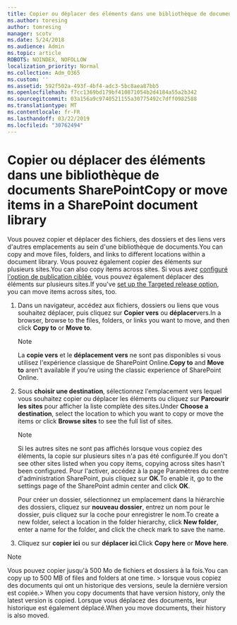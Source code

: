 ```yaml
---
title: Copier ou déplacer des éléments dans une bibliothèque de documents SharePoint
ms.author: toresing
author: tomresing
manager: scotv
ms.date: 5/24/2018
ms.audience: Admin
ms.topic: article
ROBOTS: NOINDEX, NOFOLLOW
localization_priority: Normal
ms.collection: Adm_O365
ms.custom: ''
ms.assetid: 592f502a-493f-4bf4-adc3-5bc8aea87bb5
ms.openlocfilehash: f7cc1369bd179bf410871054b2d4184a55a2b342
ms.sourcegitcommit: 03a156a9c9740521155a30775492c7dff0982588
ms.translationtype: MT
ms.contentlocale: fr-FR
ms.lasthandoff: 03/22/2019
ms.locfileid: "30762494"
---
```

# <a name="copy-or-move-items-in-a-sharepoint-document-library"></a><span data-ttu-id="0f77d-102">Copier ou déplacer des éléments dans une bibliothèque de documents SharePoint</span><span class="sxs-lookup"><span data-stu-id="0f77d-102">Copy or move items in a SharePoint document library</span></span>

<span data-ttu-id="0f77d-103">Vous pouvez copier et déplacer des fichiers, des dossiers et des liens vers d'autres emplacements au sein d'une bibliothèque de documents.</span><span class="sxs-lookup"><span data-stu-id="0f77d-103">You can copy and move files, folders, and links to different locations within a document library.</span></span> <span data-ttu-id="0f77d-104">Vous pouvez également copier des éléments sur plusieurs sites.</span><span class="sxs-lookup"><span data-stu-id="0f77d-104">You can also copy items across sites.</span></span> <span data-ttu-id="0f77d-105">Si vous avez [configuré l'option de publication ciblée](https://go.microsoft.com/fwlink/?linkid=622980), vous pouvez également déplacer des éléments sur plusieurs sites.</span><span class="sxs-lookup"><span data-stu-id="0f77d-105">If you've [set up the Targeted release option](https://go.microsoft.com/fwlink/?linkid=622980), you can move items across sites, too.</span></span>
  
1. <span data-ttu-id="0f77d-106">Dans un navigateur, accédez aux fichiers, dossiers ou liens que vous souhaitez déplacer, puis cliquez sur **Copier vers** ou **déplacer**vers.</span><span class="sxs-lookup"><span data-stu-id="0f77d-106">In a browser, browse to the files, folders, or links you want to move, and then click **Copy to** or **Move to**.</span></span>
    
    > [!NOTE]
    > <span data-ttu-id="0f77d-107">La **copie vers** et le **déplacement vers** ne sont pas disponibles si vous utilisez l'expérience classique de SharePoint Online.</span><span class="sxs-lookup"><span data-stu-id="0f77d-107">**Copy to** and **Move to** aren't available if you're using the classic experience of SharePoint Online.</span></span> 
  
2. <span data-ttu-id="0f77d-108">Sous **choisir une destination**, sélectionnez l'emplacement vers lequel vous souhaitez copier ou déplacer les éléments ou cliquez sur **Parcourir les sites** pour afficher la liste complète des sites.</span><span class="sxs-lookup"><span data-stu-id="0f77d-108">Under **Choose a destination**, select the location to which you want to copy or move the items or click **Browse sites** to see the full list of sites.</span></span> 
    
    > [!NOTE]
    > <span data-ttu-id="0f77d-109">Si les autres sites ne sont pas affichés lorsque vous copiez des éléments, la copie sur plusieurs sites n'a pas été configurée.</span><span class="sxs-lookup"><span data-stu-id="0f77d-109">If you don't see other sites listed when you copy items, copying across sites hasn't been configured.</span></span> <span data-ttu-id="0f77d-110">Pour l'activer, accédez à la page Paramètres du centre d'administration SharePoint, puis cliquez sur **OK**.</span><span class="sxs-lookup"><span data-stu-id="0f77d-110">To enable it, go to the settings page of the SharePoint admin center and click **OK**.</span></span> 
  
    <span data-ttu-id="0f77d-111">Pour créer un dossier, sélectionnez un emplacement dans la hiérarchie des dossiers, cliquez sur **nouveau dossier**, entrez un nom pour le dossier, puis cliquez sur la coche pour enregistrer le nom.</span><span class="sxs-lookup"><span data-stu-id="0f77d-111">To create a new folder, select a location in the folder hierarchy, click **New folder**, enter a name for the folder, and click the check mark to save the name.</span></span>
    
3. <span data-ttu-id="0f77d-112">Cliquez sur **copier ici** ou sur **déplacer ici**.</span><span class="sxs-lookup"><span data-stu-id="0f77d-112">Click **Copy here** or **Move here**.</span></span>
    
> [!NOTE]
>  <span data-ttu-id="0f77d-113">Vous pouvez copier jusqu'à 500 Mo de fichiers et dossiers à la fois.</span><span class="sxs-lookup"><span data-stu-id="0f77d-113">You can copy up to 500 MB of files and folders at one time.</span></span> <span data-ttu-id="0f77d-114">> lorsque vous copiez des documents qui ont un historique des versions, seule la dernière version est copiée.</span><span class="sxs-lookup"><span data-stu-id="0f77d-114">>  When you copy documents that have version history, only the latest version is copied.</span></span> <span data-ttu-id="0f77d-115">Lorsque vous déplacez des documents, leur historique est également déplacé.</span><span class="sxs-lookup"><span data-stu-id="0f77d-115">When you move documents, their history is also moved.</span></span> 
  

